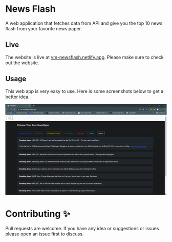 # News Flash

A web application that fetches data from API and give you the top 10 news flash from your favorite news paper.

## Live

The website is live at [vm-newsflash.netlify.app](https://vm-newsflash.netlify.app/). Please make sure to check out the website.

## Usage

This web app is very easy to use. Here is some screenshots below to get a better idea.

![Screenshot1](./img/Screenshot1.png)

# Contributing ✨

Pull requests are welcome. If you have any idea or suggestions or issues please open an issue first to discuss.

